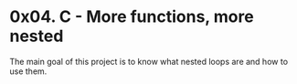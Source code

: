 # 0x04. C - More functions, more nested

The main goal of this project is to know what nested loops are and how to use them.
